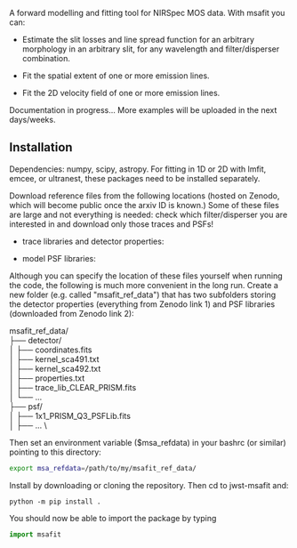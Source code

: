 A forward modelling and fitting tool for NIRSpec MOS data. With msafit you can:

* Estimate the slit losses and line spread function for an arbitrary morphology in an arbitrary slit, for any wavelength and filter/disperser combination.

* Fit the spatial extent of one or more emission lines.

* Fit the 2D velocity field of one or more emission lines.

Documentation in progress... More examples will be uploaded in the next days/weeks.

Installation
------------

Dependencies: numpy, scipy, astropy. For fitting in 1D or 2D with lmfit, emcee, or ultranest, these packages need to be installed separately.

Download reference files from the following locations (hosted on Zenodo, which will become public once the arxiv ID is known.) Some of these files are large and not everything is needed: check which filter/disperser you are interested in and download only those traces and PSFs!

* trace libraries and detector properties:

* model PSF libraries: 


Although you can specify the location of these files yourself when running the code, the following is much more convenient in the long run. Create a new folder (e.g. called "msafit_ref_data") that has two subfolders storing the detector properties (everything from Zenodo link 1) and PSF libraries (downloaded from Zenodo link 2):

msafit_ref_data/ \
├── detector/ \
│   ├── coordinates.fits \
│   ├── kernel_sca491.txt \
│   ├── kernel_sca492.txt \
│   ├── properties.txt \
│   ├── trace_lib_CLEAR_PRISM.fits \
│   └── ... \
├── psf/ \
│   ├── 1x1_PRISM_Q3_PSFLib.fits \
│   ├── ... \

Then set an environment variable ($msa_refdata) in your bashrc (or similar) pointing to this directory:
```bash
export msa_refdata=/path/to/my/msafit_ref_data/
```

Install by downloading or cloning the repository. Then cd to jwst-msafit and:
```
python -m pip install .
```

You should now be able to import the package by typing

```python
import msafit
```







